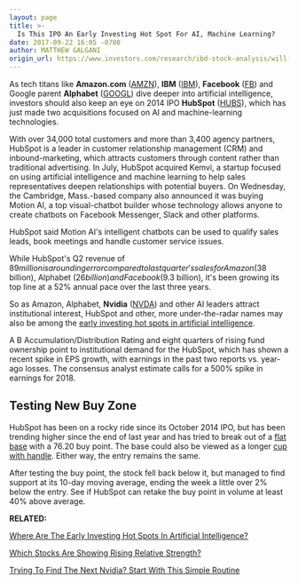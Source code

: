```yaml
---
layout: page
title: >-
  Is This IPO An Early Investing Hot Spot For AI, Machine Learning?
date: 2017-09-22 16:05 -0700
author: MATTHEW GALGANI
origin_url: https://www.investors.com/research/ibd-stock-analysis/will-ai-chatbots-program-new-breakout-for-top-tech-ipo-hubspot/
---
```





As tech titans like **Amazon.com** ([AMZN](https://research.investors.com/quote.aspx?symbol=AMZN)), **IBM** ([IBM](https://research.investors.com/quote.aspx?symbol=IBM)), **Facebook** ([FB](https://research.investors.com/quote.aspx?symbol=FB)) and Google parent **Alphabet** ([GOOGL](https://research.investors.com/quote.aspx?symbol=GOOGL)) dive deeper into artificial intelligence, investors should also keep an eye on 2014 IPO **HubSpot** ([HUBS](https://research.investors.com/quote.aspx?symbol=HUBS)), which has just made two acquisitions focused on AI and machine-learning technologies.









 
 
 With over 34,000 total customers and more than 3,400 agency partners, HubSpot is a leader in customer relationship management (CRM) and inbound-marketing, which attracts customers through content rather than traditional advertising.
In July, HubSpot acquired Kemvi, a startup focused on using artificial intelligence and machine learning to help sales representatives deepen relationships with potential buyers. On Wednesday, the Cambridge, Mass.-based company also announced it was buying Motion AI, a top visual-chatbot builder whose technology allows anyone to create chatbots on Facebook Messenger, Slack and other platforms.


HubSpot said Motion AI's intelligent chatbots can be used to qualify sales leads, book meetings and handle customer service issues.


While HubSpot's Q2 revenue of $89 million is a rounding error compared to last quarter's sales for Amazon ($38 billion), Alphabet ($26 billion) and Facebook ($9.3 billion), it's been growing its top line at a 52% annual pace over the last three years.


So as Amazon, Alphabet, **Nvidia** ([NVDA](https://research.investors.com/quote.aspx?symbol=NVDA)) and other AI leaders attract institutional interest, HubSpot and other, more under-the-radar names may also be among the [early investing hot spots in artificial intelligence](https://www.investors.com/research/industry-snapshot/artificial-intelligence-investing-it-doesnt-take-a-rocket-scientist/).


A B Accumulation/Distribution Rating and eight quarters of rising fund ownership point to institutional demand for the HubSpot, which has shown a recent spike in EPS growth, with earnings in the past two reports vs. year-ago losses. The consensus analyst estimate calls for a 500% spike in earnings for 2018.


Testing New Buy Zone
--------------------


HubSpot has been on a rocky ride since its October 2014 IPO, but has been trending higher since the end of last year and has tried to break out of a [flat base](https://www.investors.com/ibd-university/how-to-buy/common-patterns-3/) with a 76.20 buy point. The base could also be viewed as a longer [cup with handle](https://www.investors.com/ibd-university/how-to-buy/common-patterns-1/). Either way, the entry remains the same.


After testing the buy point, the stock fell back below it, but managed to find support at its 10-day moving average, ending the week a little over 2% below the entry. See if HubSpot can retake the buy point in volume at least 40% above average.


**RELATED:**


[Where Are The Early Investing Hot Spots In Artificial Intelligence?](https://www.investors.com/research/industry-snapshot/artificial-intelligence-investing-it-doesnt-take-a-rocket-scientist/)


[Which Stocks Are Showing Rising Relative Strength?](https://www.investors.com/research/which-stocks-are-showing-rising-relative-strength/)


[Trying To Find The Next Nvidia? Start With This Simple Routine](https://www.investors.com/research/how-to-invest-in-the-stock-market-start-with-a-simple-routine/)





